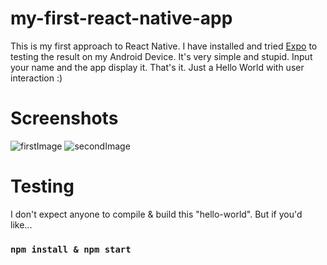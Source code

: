 # my-first-react-native-app
[Expo]: https://expo.io/
This is my first approach to React Native. I have installed and tried [Expo] to testing the result on my Android Device.
It's very simple and stupid. Input your name and the app display it. That's it. Just a Hello World with user interaction :)

# Screenshots

![firstImage](https://i.imgur.com/zqvD1Bw.jpg)
![secondImage](https://i.imgur.com/e9bK4kE.jpg)

# Testing

I don't expect anyone to compile & build this "hello-world". But if you'd like...

### `npm install & npm start`
